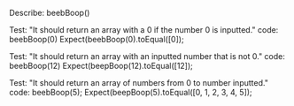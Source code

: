 Describe: beebBoop()

Test: "It should return an array with a 0 if the number 0 is inputted."
code: beebBoop(0)
Expect(beebBoop(0).toEqual([0]);

Test: "It should return an array with an inputted number that is not 0."
code: beebBoop(12)
Expect(beepBoop(12).toEqual([12]);

Test: "It should return an array of numbers from 0 to number inputted."
code: beebBoop(5);
Expect(beepBoop(5).toEqual([0, 1, 2, 3, 4, 5]);

